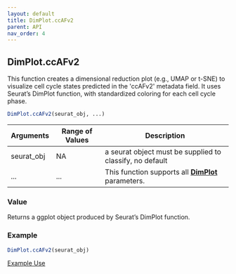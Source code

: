 ```yaml
---
layout: default
title: DimPlot.ccAFv2
parent: API
nav_order: 4
---
```

## DimPlot.ccAFv2

This function creates a dimensional reduction plot (e.g., UMAP or t-SNE)
to visualize cell cycle states predicted in the 'ccAFv2' metadata field.
It uses Seurat’s DimPlot function, with standardized coloring for each
cell cycle phase.

``` r         
DimPlot.ccAFv2(seurat_obj, ...)
```

| Arguments  | Range of Values | Description                                                                                          |
|-------------------|-------------------|------------------------------------|
| seurat_obj | NA              | a seurat object must be supplied to classify, no default                                             |
| ...        | ...             | This function supports all [**DimPlot**](https://satijalab.org/seurat/reference/dimplot) parameters. |

### Value

Returns a ggplot object produced by Seurat’s DimPlot function.

### Example

``` r
DimPlot.ccAFv2(seurat_obj)
```

[Example
Use](https://plaisier-lab.github.io/ccafv2_Rv2/src/U5.html#plotting-cell-cycle-states)
